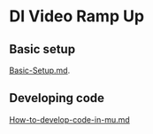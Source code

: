 # DI Video Ramp Up

## Basic setup
[Basic-Setup.md](https://github.com/kvasukib/DI-Vide0-ramp-up/blob/master/Basic-Setup.md).
 
## Developing code
[How-to-develop-code-in-mu.md](https://github.com/kvasukib/DI-Video-ramp-up/blob/master/How-to-develop-code-in-mu.md)
